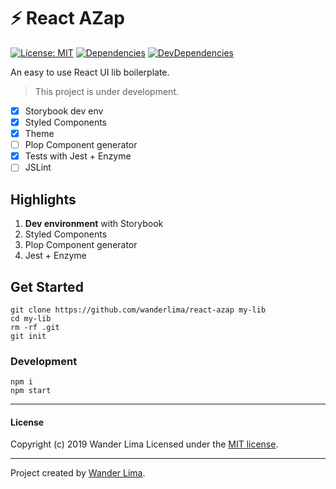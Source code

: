 # ⚡ React AZap

[![License: MIT](https://img.shields.io/badge/License-MIT-yellow.svg)](https://opensource.org/licenses/MIT)
[![Dependencies](https://img.shields.io/david/wanderlima/react-azap/next.svg)](https://david-dm.org/wanderlima/react-azap)
[![DevDependencies](https://img.shields.io/david/dev/wanderlima/react-azap/next.svg)](https://david-dm.org/wanderlima/react-azap?type=dev)

An easy to use React UI lib boilerplate.

>This project is under development.

 - [x] Storybook dev env
 - [x] Styled Components
 - [x] Theme
 - [ ] Plop Component generator
 - [x] Tests with Jest + Enzyme
 - [ ] JSLint

## Highlights

 1. **Dev environment** with Storybook
 2. Styled Components
 3. Plop Component generator
 4. Jest + Enzyme

## Get Started

```
git clone https://github.com/wanderlima/react-azap my-lib
cd my-lib
rm -rf .git
git init
```

### Development
```
npm i
npm start
```

***
#### License
Copyright (c) 2019 Wander Lima
Licensed under the [MIT license](LICENSE).
***
Project created by [Wander Lima](https://atah.com.br).
